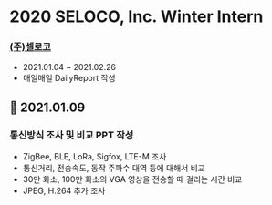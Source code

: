 # 2020 SELOCO, Inc. Winter Intern
### [(주)셀로코](http://www.seloco.com/company/com200-1.asp)
- 2021.01.04 ~ 2021.02.26
- 매일매일 DailyReport 작성

## 📅 2021.01.09
### 통신방식 조사 및 비교 PPT 작성
- ZigBee, BLE, LoRa, Sigfox, LTE-M 조사
- 통신거리, 전송속도, 동작 주파수 대역 등에 대해서 비교
- 30만 화소, 100만 화소의 VGA 영상을 전송할 때 걸리는 시간 비교
- JPEG, H.264 추가 조사
